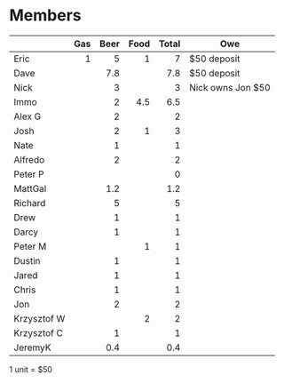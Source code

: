# Members

|           |Gas|Beer|Food|Total|Owe
|-----------|--:|---:|---:|----:|---
|Eric       |  1|   5|   1|    7|$50 deposit
|Dave       |   | 7.8|    |  7.8|$50 deposit
|Nick       |   |   3|    |    3|Nick owns Jon $50
|Immo       |   |   2| 4.5|  6.5|
|Alex G     |   |   2|    |    2|
|Josh       |   |   2|   1|    3|
|Nate       |   |   1|    |    1|
|Alfredo    |   |   2|    |    2|
|Peter P    |   |    |    |    0|
|MattGal    |   | 1.2|    |  1.2|
|Richard    |   |   5|    |    5|
|Drew       |   |   1|    |    1|
|Darcy      |   |   1|    |    1|
|Peter M    |   |    |   1|    1|
|Dustin     |   |   1|    |    1|
|Jared      |   |   1|    |    1|
|Chris      |   |   1|    |    1|
|Jon        |   |   2|    |    2|
|Krzysztof W|   |    |   2|    2|
|Krzysztof C|   |   1|    |    1|
|JeremyK    |   | 0.4|    |  0.4|

1 unit = $50
